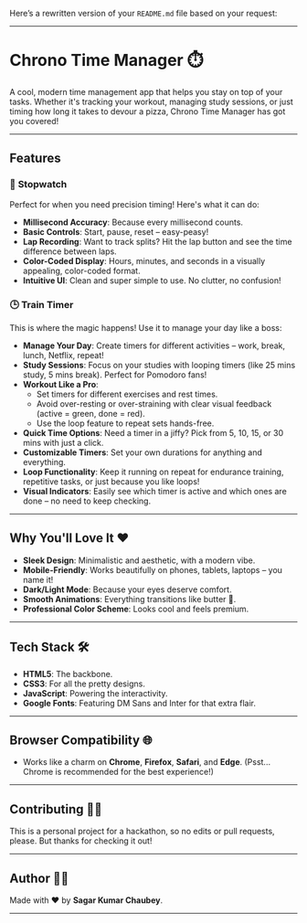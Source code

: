 Here’s a rewritten version of your `README.md` file based on your request:

---

# Chrono Time Manager ⏱️

A cool, modern time management app that helps you stay on top of your tasks. Whether it's tracking your workout, managing study sessions, or just timing how long it takes to devour a pizza, Chrono Time Manager has got you covered!

---

## Features

### 🚀 **Stopwatch**
Perfect for when you need precision timing! Here's what it can do:
- **Millisecond Accuracy**: Because every millisecond counts.
- **Basic Controls**: Start, pause, reset – easy-peasy!
- **Lap Recording**: Want to track splits? Hit the lap button and see the time difference between laps.
- **Color-Coded Display**: Hours, minutes, and seconds in a visually appealing, color-coded format.
- **Intuitive UI**: Clean and super simple to use. No clutter, no confusion!

### 🕒 **Train Timer**
This is where the magic happens! Use it to manage your day like a boss:
- **Manage Your Day**: Create timers for different activities – work, break, lunch, Netflix, repeat!
- **Study Sessions**: Focus on your studies with looping timers (like 25 mins study, 5 mins break). Perfect for Pomodoro fans!
- **Workout Like a Pro**: 
  - Set timers for different exercises and rest times.
  - Avoid over-resting or over-straining with clear visual feedback (active = green, done = red).
  - Use the loop feature to repeat sets hands-free.
- **Quick Time Options**: Need a timer in a jiffy? Pick from 5, 10, 15, or 30 mins with just a click.
- **Customizable Timers**: Set your own durations for anything and everything.
- **Loop Functionality**: Keep it running on repeat for endurance training, repetitive tasks, or just because you like loops!
- **Visual Indicators**: Easily see which timer is active and which ones are done – no need to keep checking.

---

## Why You'll Love It ❤️
- **Sleek Design**: Minimalistic and aesthetic, with a modern vibe.
- **Mobile-Friendly**: Works beautifully on phones, tablets, laptops – you name it!
- **Dark/Light Mode**: Because your eyes deserve comfort.
- **Smooth Animations**: Everything transitions like butter 🧈.
- **Professional Color Scheme**: Looks cool and feels premium.

---

## Tech Stack 🛠️
- **HTML5**: The backbone.
- **CSS3**: For all the pretty designs.
- **JavaScript**: Powering the interactivity.
- **Google Fonts**: Featuring DM Sans and Inter for that extra flair.

---

## Browser Compatibility 🌐
- Works like a charm on **Chrome**, **Firefox**, **Safari**, and **Edge**. (Psst... Chrome is recommended for the best experience!)

---

## Contributing 🙅‍♂️
This is a personal project for a hackathon, so no edits or pull requests, please. But thanks for checking it out!

---

## Author 👨‍💻
Made with ❤️ by **Sagar Kumar Chaubey**.  

---
